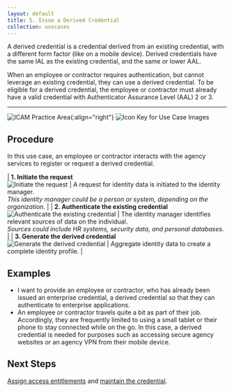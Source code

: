 ```yaml
---
layout: default
title: 5. Issue a Derived Credential
collection: usecases
---
```


A derived credential is a credential derived from an existing credential, with a different form factor (like on a mobile device). Derived credentials have the same IAL as the existing credential, and the same or lower AAL.

When an employee or contractor requires authentication, but cannot leverage an existing credential, they can use a derived credential. To be eligible for a derived credential, the employee or contractor must already have a valid credential with Authenticator Assurance Level (AAL) 2 or 3.

---

![ICAM Practice Area]({{site.baseurl}}/img/usecases/Credential-Maintenance.png){:align="right"}
![Icon Key for Use Case Images]({{site.baseurl}}/img/usecases/5-IconKey.png)

## Procedure

In this use case, an employee or contractor interacts with the agency services to register or request a derived credential. 

| **1. Initiate the request**<br/>![Initiate the request]({{site.baseurl}}/img/usecases/5-1.png)  | A request for identity data is initiated to the identity manager. <br/><em> This identity manager could be a person or system, depending on the organization.</em>  |
| **2. Authenticate the existing credential**<br/>![Authenticate the existing credential]({{site.baseurl}}/img/usecases/5-2.png)  | The identity manager identifies relevant sources of data on the individual. <br/><em> Sources could include HR systems, security data, and personal databases.</em>  |
| **3. Generate the derived credential**<br/>![Generate the derived credential]({{site.baseurl}}/img/usecases/5-3.png)  | Aggregate identity data to create a complete identity profile.  |

## Examples

- I want to provide an employee or contractor, who has already been issued an enterprise credential, a derived credential so that they can authenticate to enterprise applications.
- An employee or contractor travels quite a bit as part of their job.  Accordingly, they are frequently limited to using a small tablet or their phone to stay connected while on the go. In this case, a derived credential is needed for purposes such as accessing secure agency websites or an agency VPN from their mobile device.

## Next Steps

[Assign access entitlements](../3_manageentitlements) and [maintain the credential](../6_managecredentiallifecycle).
